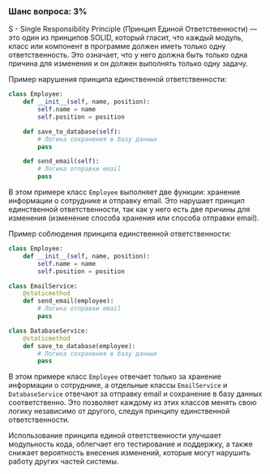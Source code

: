 ### Шанс вопроса: 3%

S - Single Responsibility Principle (Принцип Единой Ответственности) — это один из принципов SOLID, который гласит, что каждый модуль, класс или компонент в программе должен иметь только одну ответственность. Это означает, что у него должна быть только одна причина для изменения и он должен выполнять только одну задачу.

Пример нарушения принципа единственной ответственности:
```python
class Employee:
    def __init__(self, name, position):
        self.name = name
        self.position = position

    def save_to_database(self):
        # Логика сохранения в базу данных
        pass

    def send_email(self):
        # Логика отправки email
        pass
```
В этом примере класс `Employee` выполняет две функции: хранение информации о сотруднике и отправку email. Это нарушает принцип единственной ответственности, так как у него есть две причины для изменения (изменение способа хранения или способа отправки email).

Пример соблюдения принципа единственной ответственности:
```python
class Employee:
    def __init__(self, name, position):
        self.name = name
        self.position = position

class EmailService:
    @staticmethod
    def send_email(employee):
        # Логика отправки email
        pass

class DatabaseService:
    @staticmethod
    def save_to_database(employee):
        # Логика сохранения в базу данных
        pass
```
В этом примере класс `Employee` отвечает только за хранение информации о сотруднике, а отдельные классы `EmailService` и `DatabaseService` отвечают за отправку email и сохранение в базу данных соответственно. Это позволяет каждому из этих классов менять свою логику независимо от другого, следуя принципу единственной ответственности.

Использование принципа единой ответственности улучшает модульность кода, облегчает его тестирование и поддержку, а также снижает вероятность внесения изменений, которые могут нарушить работу других частей системы.